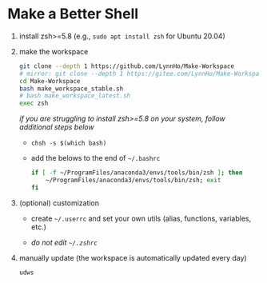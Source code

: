 # Make a Better Shell
1. install zsh>=5.8 (e.g., `sudo apt install zsh` for Ubuntu 20.04)
2. make the workspace

    ```bash
    git clone --depth 1 https://github.com/LynnHo/Make-Workspace
    # mirror: git clone --depth 1 https://gitee.com/LynnHo/Make-Workspace
    cd Make-Workspace
    bash make_workspace_stable.sh
    # bash make_workspace_latest.sh
    exec zsh
    ```

    *if you are struggling to install zsh>=5.8 on your system, follow additional steps below*

    + `chsh -s $(which bash)`

    + add the belows to the end of `~/.bashrc`

        ```bash
        if [ -f ~/ProgramFiles/anaconda3/envs/tools/bin/zsh ]; then
            ~/ProgramFiles/anaconda3/envs/tools/bin/zsh; exit
        fi
        ```


3. (optional) customization

    + create `~/.userrc` and set your own utils (alias, functions, variables, etc.)
  
    + *do not edit `~/.zshrc`*

5. manually update (the workspace is automatically updated every day)

    ```console
    udws
    ```
